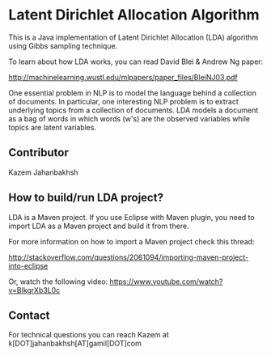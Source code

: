 Latent Dirichlet Allocation Algorithm
=====================================

This is a Java implementation of Latent Dirichlet Allocation (LDA) algorithm using Gibbs sampling technique.

To learn about how LDA works, you can read David Blei & Andrew Ng paper:

http://machinelearning.wustl.edu/mlpapers/paper_files/BleiNJ03.pdf

One essential problem in NLP is to model the language behind a collection of documents. In particular, one interesting NLP problem is to extract underlying topics from a collection of documents. LDA models a document as a bag of words in which words (w's) are the observed variables while topics are latent variables.

## Contributor
 
Kazem Jahanbakhsh

## How to build/run LDA project?
LDA is a Maven project. If you use Eclipse with Maven plugin, you need to import LDA as a Maven project and build it from there.

For more information on how to import a Maven project check this thread:

http://stackoverflow.com/questions/2061094/importing-maven-project-into-eclipse

Or, watch the following video:
https://www.youtube.com/watch?v=BlkgrXb3L0c

## Contact

For technical questions you can reach Kazem at k[DOT]jahanbakhsh[AT]gamil[DOT]com
